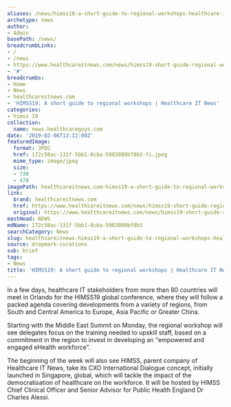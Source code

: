 ```yaml
---
aliases: /news/himss19-a-short-guide-to-regional-workshops-healthcare-it-news
archetype: news
author:
- Admin
basePath: /news/
breadcrumbLinks:
- /
- /news
- https://www.healthcareitnews.com/news/himss19-short-guide-regional-workshops
- '#'
breadcrumbs:
- Home
- News
- healthcareitnews.com
- 'HIMSS19: A short guide to regional workshops | Healthcare IT News'
categories:
- himss 19
collection:
  name: news.healthcareguys.com
date: '2019-02-06T13:12:00Z'
featuredImage:
  format: JPEG
  href: 172c58ac-131f-5bb1-8cba-5983089bf8b3-fi.jpeg
  mime_type: image/jpeg
  size:
  - 730
  - 478
imagePath: healthcareitnews.com-himss19-a-short-guide-to-regional-workshops-healthcare-it-news
link:
  brand: healthcareitnews.com
  href: https://www.healthcareitnews.com/news/himss19-short-guide-regional-workshops
  original: https://www.healthcareitnews.com/news/himss19-short-guide-regional-workshops
mastHead: NEWS
mdName: 172c58ac-131f-5bb1-8cba-5983089bf8b3
searchCategory: News
slug: healthcareitnews-himss19-a-short-guide-to-regional-workshops-healthcare-it-news
source: dropmark-curations
sub: brief
tags:
- News
title: 'HIMSS19: A short guide to regional workshops | Healthcare IT News'
---
```


In a few days, healthcare IT stakeholders from more than 80 countries will meet in Orlando for the HIMSS19 global conference, where they will follow a packed agenda covering developments from a variety of regions, from South and Central America to Europe, Asia Pacific or Greater China.

Starting with the Middle East Summit on Monday, the regional workshop will see delegates focus on the training needed to upskill staff, based on a commitment in the region to invest in developing an "empowered and engaged eHealth workforce”. 

The beginning of the week will also see HIMSS, parent company of Healthcare IT News, take its CXO International Dialogue concept, initially launched in Singapore, global, which will tackle the impact of the democratisation of healthcare on the workforce. It will be hosted by HIMSS Chief Clinical Officer and Senior Advisor for Public Health England Dr Charles Alessi.
